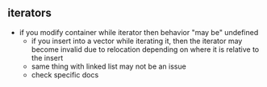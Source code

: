 ## iterators

* if you modify container while iterator then behavior "may be" undefined
  * if you insert into a vector while iterating it, then the iterator may become invalid due to relocation depending on where it is relative to the insert
  * same thing with linked list may not be an issue
  * check specific docs
